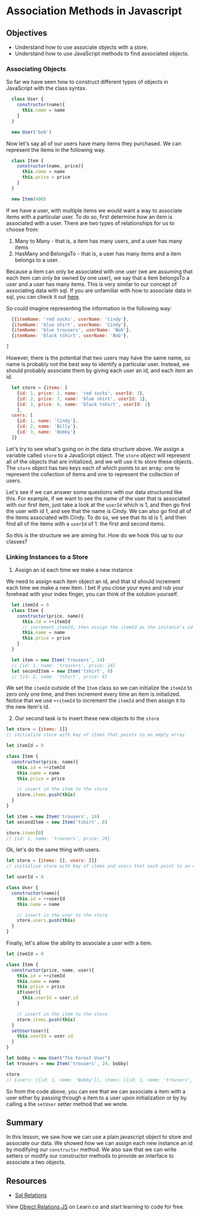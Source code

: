 # Association Methods in Javascript

## Objectives
+ Understand how to use associate objects with a store.
+ Understand how to use JavaScript methods to find associated objects.

### Associating Objects

So far we have seen how to construct different types of objects in JavaScript with the class syntax.  

```js
  class User {
    constructor(name){
      this.name = name
    }
  }

  new User('bob')
```

Now let's say all of our users have many items they purchased.  We can represent the items in the following way.

```js
  class Item {
    constructor(name, price){
      this.name = name
      this.price = price
    }
  }

  new Item(400)
```

If we have a user, with multiple items we would want a way to associate items with a particular user.  To do so, first determine how an item is associated with a user.  There are two types of relationships for us to choose from:

1. Many to Many - that is, a item has many users, and a user has many items
2. HasMany and BelongsTo - that is, a user has many items and a item belongs to a user.

Because a item can only be associated with one user (we are assuming that each item can only be owned by one user), we say that a item belongsTo a user and a user has many items.  This is very similar to our concept of associating data with sql.  If you are unfamiliar with how to associate data in sql, you can check it out [here](https://github.com/learn-co-curriculum/sql-table-relations-readme).

So could imagine representing the information in the following way:

```js
  [{itemName: 'red socks', userName: 'Cindy'},
  {itemName: 'blue shirt', userName: 'Cindy'},
  {itemName: 'blue trousers', userName: 'Bob'},
  {itemName: 'black tshirt', userName: 'Bob'},

]
```

However, there is the potential that two users may have the same name, so name is probably not the best way to identify a particular user.  Instead, we should probably associate them by giving each user an id, and each item an id.   

```js
  let store = {items: [
    {id: 1, price: 2, name: 'red socks', userId: 1},
    {id: 2, price: 7, name: 'blue shirt', userId: 1},
    {id: 3, price: 4, name: 'black tshirt', userId: 2}
    ],
  users: [
    {id: 1, name: 'Cindy'},
    {id: 2, name: 'Billy'},
    {id: 3, name: 'Bobby'}
  ]}
```

Let's try to see what's going on in the data structure above.  We assign a variable called `store` to a JavaScript object.  The `store` object will represent all of the objects that are initialized, and we will use it to store these objects.  The `store` object has two keys each of which points to an array: one to represent the collection of items and one to represent the collection of users.  

Let's see if we can answer some questions with our data structured like this.  For example, if we want to see the name of the user that is associated with our first item, just take a look at the `userId` which is 1, and then go find the user with id 1, and see that the name is Cindy.  We can also go find all of the items associated with Cindy.  To do so, we see that its id is 1, and then find all of the items with a `userId` of 1: the first and second items.  

So this is the structure we are aiming for.  How do we hook this up to our classes?

### Linking Instances to a Store

1. Assign an id each time we make a new instance

We need to assign each item object an id, and that id should increment each time we make a new item.  I bet if you close your eyes and rub your forehead with your index finger, you can think of the solution yourself.


```javascript
  let itemId = 0
  class Item {
    constructor(price, name){
      this.id = ++itemId
      // increment itemId, then assign the itemId as the instance's id
      this.name = name
      this.price = price
    }
  }

  let item = new Item('trousers', 24)
  // {id: 1, name: 'trousers', price: 24}
  let secondItem = new Item('tshirt', 8)
  // {id: 2, name: 'tshirt', price: 8}
```

We set the `itemId` outside of the `Item` class so we can initialize the `itemId` to zero only one time, and then increment every time an item is initialized.  Notice that we use `++itemId` to increment the `itemId` and then assign it to the new item's id.  

2. Our second task is to insert these new objects to the `store`

```javascript
let store = {items: []}
// initialize store with key of items that points to an empty array

let itemId = 0

class Item {
  constructor(price, name){
    this.id = ++itemId
    this.name = name
    this.price = price

    // insert in the item to the store
    store.items.push(this)
  }
}

let item = new Item('trousers', 24)
let secondItem = new Item('tshirt', 8)

store.items[0]
// {id: 1, name: 'trousers', price: 24}
```
Ok, let's do the same thing with users.

```javascript
let store = {items: [], users: []}
// initialize store with key of items and users that each point to an empty array

let userId = 0

class User {
  constructor(name){
    this.id = ++userId
    this.name = name

    // insert in the user to the store
    store.users.push(this)
  }
}
```

Finally, let's allow the ability to associate a user with a item.

```js
let itemId = 0

class Item {
  constructor(price, name, user){
    this.id = ++itemId
    this.name = name
    this.price = price
    if(user){
      this.userId = user.id
    }

    // insert in the item to the store
    store.items.push(this)
  }
  setUser(user){
    this.userId = user.id
  }
}

let bobby = new User("The Forest User")
let trousers = new Item('trousers', 24, bobby)

store
// {users: [{id: 1, name: 'Bobby'}], items: [{id: 1, name: 'trousers', price: 24, userId: 1}]}
```

So from the code above, you can see that we can associate a item with a user either by passing through a item to a user upon initialization or by by calling a the `setUser` setter method that we wrote.  

## Summary

In this lesson, we saw how we can use a plain javascript object to store and associate our data.  We showed how we can assign each new instance an id by modifying our `constructor` method.  We also saw that we can write setters or modify our constructor methods to provide an interface to associate a two objects.     

## Resources

+ [Sql Relations](https://github.com/learn-co-curriculum/sql-table-relations-readme)

<p data-visibility='hidden'>View <a href='https://learn.co/lessons/js-object-oriented-object-relations-readme'>Object Relations JS</a> on Learn.co and start learning to code for free.</p>
